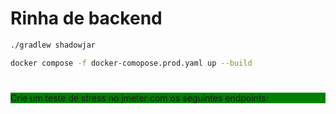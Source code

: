 # Rinha de backend


```bash
./gradlew shadowjar
```

```bash
docker compose -f docker-comopose.prod.yaml up --build
```

#



<div style="background-color:green">
 Crie um teste de stress no jmeter com os seguintes endpoints:
<div>
